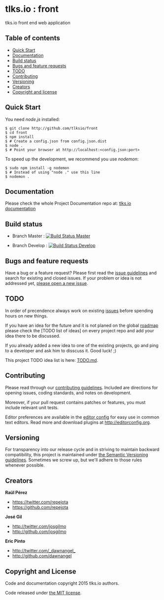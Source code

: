 tlks.io : front
===============

tlks.io front end web application

## Table of contents

- [Quick Start](#quick-start)
- [Documentation](#documentation)
- [Build status](#build-status)
- [Bugs and feature requests](#bugs-and-feature-requests)
- [TODO](#todo)
- [Contributing](#contributing)
- [Versioning](#versioning)
- [Creators](#creators)
- [Copyright and license](#copyright-and-license)

## Quick Start

You need *node.js* installed:

```
$ git clone http://github.com/tlksio/front
$ cd front
$ npm install
$ # Create a config.json from config.json.dist
$ node .
$ # Point your browser at http://localhost:<config.json:port>
```

To speed up the development, we recommend you use *nodemon*:

```
$ sudo npm install -g nodemon
$ # Instead of using "node ." use this line
$ nodemon .
```

## Documentation

Please check the whole Project Documentation repo at:
[tlks.io documentation](https://github.com/tlksio/docs)

## Build status

* Branch Master : [![Build Status Master](https://travis-ci.org/tlksio/front.svg?branch=master)](https://travis-ci.org/tlksio/front)

* Branch Develop : [![Build Status Develop](https://travis-ci.org/tlksio/front.svg?branch=develop)](https://travis-ci.org/tlksio/front)

## Bugs and feature requests

Have a bug or a feature request? Please first read the
[issue guidelines](https://github.com/tlksio/front/blob/master/CONTRIBUTING.md#using-the-issue-tracker)
and search for existing and closed issues. If your problem or idea is not
addressed yet,
[please open a new issue](https://github.com/tlksio/front/issues/new).

## TODO

In order of precendence always work on existing
[issues](https://github.com/tlksio/front/issues) before spending hours on
new things.

If you have an idea for the future and it is not planed on the global
[roadmap](http://github.com/tlksio/docs/roadmap.md) please check the
[TODO list of ideas] on every project repo and add your idea there to be
discussed.

If you already added a new idea to one of the existing projects, go and ping
to a developer and ask him to disscuss it. Good luck! ;)

This project TODO idea list is here: [TODO.md](todo.md).

## Contributing

Please read through our
[contributing guidelines](https://github.com/tlksio/front/blob/master/CONTRIBUTING.md).
Included are directions for opening issues, coding standards, and notes on
development.

Moreover, if your pull request contains patches or features, you must include
relevant unit tests.

Editor preferences are available in the
[editor config](https://github.com/tlksio/front/blob/master/.editorconfig)
for easy use in common text editors. Read more and download plugins at
<http://editorconfig.org>.

## Versioning

For transparency into our release cycle and in striving to maintain backward
compatibility, this project is maintained under
[the Semantic Versioning guidelines](http://semver.org/). Sometimes we screw
up, but we'll adhere to those rules whenever possible.

## Creators

**Raül Pérez**

- <https://twitter.com/repejota>
- <https://github.com/repejota>

**José Gil**

- <http://twitter.com/josgilmo>
- <http://github.com/josgilmo>

**Eric Pinto**

- <http://twitter.com/_dawnangel_>
- <http://github.com/dawnangel>

## Copyright and License

Code and documentation copyright 2015 tlks.io authors.

Code released under
[the MIT license](https://github.com/tlksio/front/blob/master/LICENSE).
